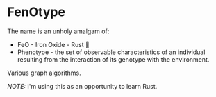 # **Fe**n**O**type

The name is an unholy amalgam of:
* FeO - Iron Oxide - Rust  :crab:  
* Phenotype - the set of observable characteristics of an individual resulting from the interaction of its genotype with the environment.

Various graph algorithms.  

*NOTE:* I'm using this as an opportunity to learn Rust.